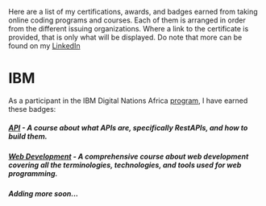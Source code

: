Here are a list of my certifications, awards, and badges earned from taking online coding programs and courses. 
Each of them is arranged in order from the different issuing organizations. Where a link to the certificate is provided, that is only what will be displayed.
Do note that more can be found on my [LinkedIn](https://www.linkedin.com/in/emmanuel-otobo-308205195)

# IBM
As a participant in the IBM Digital Nations Africa [program](https://developer.ibm.com/digitalnation/africa), I have earned these badges:
##### [API](https://www.youracclaim.com/badges/15af8e63-5aa8-4323-abba-7da85bbde239/public_url) - A course about what APIs are, specifically RestAPIs, and how to build them.
##### [Web Development](https://www.youracclaim.com/badges/a2d75ee1-e4a9-4580-87e2-5f4006a8eed0/public_url) - A comprehensive course about web development covering all the terminologies, technologies, and tools used for web programming.

##### Adding more soon...

